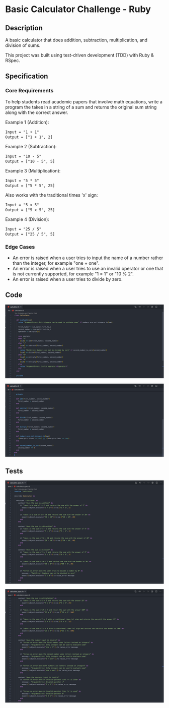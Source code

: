 # Basic Calculator Challenge - Ruby

## Description

A basic calculator that does addition, subtraction, multiplication, and division of sums.

This project was built using test-driven development (TDD) with Ruby & RSpec.

## Specification

### Core Requirements

To help students read academic papers that involve math equations, write a program the takes in a string of a sum and returns the original sum string along with the correct answer.

Example 1 (Addition): 
```
Input = "1 + 1"
Output = ["1 + 1", 2]
```
Example 2 (Subtraction):
```
Input = "10 - 5"
Output = ["10 - 5", 5]
```
Example 3 (Multiplication):
```
Input = "5 * 5"
Output = ["5 * 5", 25]
```
Also works with the traditional times 'x' sign:
```
Input = "5 x 5"
Output = ["5 x 5", 25]
```

Example 4 (Division): 
```
Input = "25 / 5"
Output = ["25 / 5", 5]
```

### Edge Cases

- An error is raised when a user tries to input the name of a number rather than the integer, for example "one + one".
- An error is raised when a user tries to use an invalid operator or one that is not currently supported, for example "1 = 1" or "10 % 2".
- An error is raised when a user tries to divide by zero.

## Code

![Ruby Code 1](https://github.com/BenSheridanEdwards/Basic_Calculator_Ruby/blob/master/images/Ruby%20Code/CalculatorCode-1.png)

![Ruby Code 2](https://github.com/BenSheridanEdwards/Basic_Calculator_Ruby/blob/master/images/Ruby%20Code/CalculatorCode-2.png)

## Tests

![RSpec Tests 1](https://github.com/BenSheridanEdwards/Basic_Calculator_Ruby/blob/master/images/RSpec%20Tests/CalculatorSpec-1.png)

![RSpec Tests 2](https://github.com/BenSheridanEdwards/Basic_Calculator_Ruby/blob/master/images/RSpec%20Tests/CalculatorSpec-2.png)
